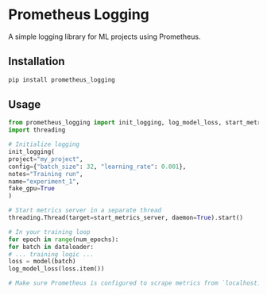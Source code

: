 # Prometheus Logging

A simple logging library for ML projects using Prometheus.

## Installation

```bash
pip install prometheus_logging
```

## Usage
```python
from prometheus_logging import init_logging, log_model_loss, start_metrics_server
import threading

# Initialize logging
init_logging(
project="my_project",
config={"batch_size": 32, "learning_rate": 0.001},
notes="Training run",
name="experiment_1",
fake_gpu=True
)

# Start metrics server in a separate thread
threading.Thread(target=start_metrics_server, daemon=True).start()

# In your training loop
for epoch in range(num_epochs):
for batch in dataloader:
# ... training logic ...
loss = model(batch)
log_model_loss(loss.item())

# Make sure Prometheus is configured to scrape metrics from `localhost:8000`.
```


